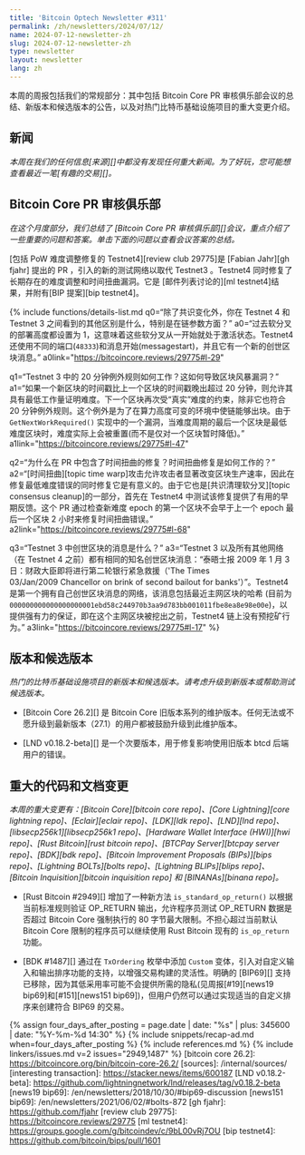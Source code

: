 ```yaml
---
title: 'Bitcoin Optech Newsletter #311'
permalink: /zh/newsletters/2024/07/12/
name: 2024-07-12-newsletter-zh
slug: 2024-07-12-newsletter-zh
type: newsletter
layout: newsletter
lang: zh
---
```

本周的周报包括我们的常规部分：其中包括 Bitcoin Core PR 审核俱乐部会议的总结、新版本和候选版本的公告，以及对热门比特币基础设施项目的重大变更介绍。

## 新闻

*本周在我们的任何信息[来源][]中都没有发现任何重大新闻。为了好玩，您可能想查看最近一笔[有趣的交易][]。* 

## Bitcoin Core PR 审核俱乐部

*在这个月度部分，我们总结了 [Bitcoin Core PR 审核俱乐部][]会议，重点介绍了一些重要的问题和答案。单击下面的问题以查看会议答案的总结。*

[包括 PoW 难度调整修复的 Testnet4][review club 29775]是 [Fabian Jahr][gh fjahr] 提出的 PR ，引入的新的测试网络以取代 Testnet3 。Testnet4 同时修复了长期存在的难度调整和时间扭曲漏洞。它是
[邮件列表讨论的][ml testnet4]结果，并附有[BIP 提案][bip testnet4]。

{% include functions/details-list.md
  q0=“除了共识变化外，你在 Testnet 4 和 Testnet 3 之间看到的其他区别是什么，特别是在链参数方面？”
  a0=“过去软分叉的部署高度都设置为 1，这意味着这些软分叉从一开始就处于激活状态。Testnet4 还使用不同的端口(`48333`)和消息开始(messagestart)，并且它有一个新的创世区块消息。”
  a0link="https://bitcoincore.reviews/29775#l-29"

  q1=“Testnet 3 中的 20 分钟例外规则如何工作？这如何导致区块风暴漏洞？”
  a1=“如果一个新区块的时间戳比上一个区块的时间戳晚出超过 20 分钟，则允许其具有最低工作量证明难度。下一个区块再次受“真实”难度的约束，除非它也符合 20 分钟例外规则。这个例外是为了在算力高度可变的环境中使链能够出块。由于 `GetNextWorkRequired()` 实现中的一个漏洞，当难度周期的最后一个区块是最低难度区块时，难度实际上会被重置(而不是仅对一个区块暂时降低)。”
  a1link="https://bitcoincore.reviews/29775#l-47"

  q2=“为什么在 PR 中包含了时间扭曲的修复？时间扭曲修复是如何工作的？”
  a2=“[时间扭曲][topic time warp]攻击允许攻击者显著改变区块生产速率，因此在修复最低难度错误的同时修复它是有意义的。由于它也是[共识清理软分叉][topic consensus cleanup]的一部分，首先在 Testnet4 中测试该修复提供了有用的早期反馈。这个 PR 通过检查新难度 epoch 的第一个区块不会早于上一个 epoch 最后一个区块 2 小时来修复时间扭曲错误。”
  a2link="https://bitcoincore.reviews/29775#l-68"

  q3=“Testnet 3 中创世区块的消息是什么？”
  a3=“Testnet 3 以及所有其他网络（在 Testnet 4 之前）都有相同的知名创世区块消息：“泰晤士报 2009 年 1 月 3 日：财政大臣即将进行第二轮银行紧急救援（'The Times
  03/Jan/2009 Chancellor on brink of second bailout for banks'）”。Testnet4 是第一个拥有自己创世区块消息的网络，该消息包括最近主网区块的哈希 (目前为
  `000000000000000000001ebd58c244970b3aa9d783bb001011fbe8ea8e98e00e`)，以提供强有力的保证，即在这个主网区块被挖出之前，Testnet4 链上没有预挖矿行为。”
  a3link="https://bitcoincore.reviews/29775#l-17"
%}


## 版本和候选版本

*热门的比特币基础设施项目的新版本和候选版本。请考虑升级到新版本或帮助测试候选版本。*

- [Bitcoin Core 26.2][] 是 Bitcoin Core 旧版本系列的维护版本。任何无法或不愿升级到最新版本（27.1）的用户都被鼓励升级到此维护版本。

- [LND v0.18.2-beta][] 是一个次要版本，用于修复影响使用旧版本 btcd 后端用户的错误。

## 重大的代码和文档变更 

_本周的重大变更有：[Bitcoin Core][bitcoin core repo]、[Core Lightning][core lightning repo]、[Eclair][eclair repo]、[LDK][ldk repo]、[LND][lnd repo]、[libsecp256k1][libsecp256k1 repo]、[Hardware Wallet Interface (HWI)][hwi repo]、[Rust Bitcoin][rust bitcoin repo]、[BTCPay Server][btcpay server repo]、[BDK][bdk repo]、[Bitcoin Improvement
Proposals (BIPs)][bips repo]、[Lightning BOLTs][bolts repo]、[Lightning BLIPs][blips repo]、[Bitcoin Inquisition][bitcoin inquisition repo] 和 [BINANAs][binana repo]。_

- [Rust Bitcoin #2949][] 增加了一种新方法 `is_standard_op_return()` 以根据当前标准规则验证 OP_RETURN 输出，允许程序员测试 OP_RETURN 数据是否超过 Bitcoin Core 强制执行的 80 字节最大限制。不担心超过当前默认 Bitcoin Core 限制的程序员可以继续使用 Rust Bitcoin 现有的 `is_op_return` 功能。

- [BDK #1487][] 通过在 `TxOrdering` 枚举中添加 `Custom` 变体，引入对自定义输入和输出排序功能的支持，以增强交易构建的灵活性。明确的 [BIP69][] 支持已移除，因为其低采用率可能不会提供所需的隐私(见周报[#19][news19 bip69]和[#151][news151 bip69])，但用户仍然可以通过实现适当的自定义排序来创建符合 BIP69 的交易。

{% assign four_days_after_posting = page.date | date: "%s" | plus: 345600 | date: "%Y-%m-%d 14:30" %}
{% include snippets/recap-ad.md when=four_days_after_posting %}
{% include references.md %}
{% include linkers/issues.md v=2 issues="2949,1487" %}
[bitcoin core 26.2]: https://bitcoincore.org/bin/bitcoin-core-26.2/
[sources]: /internal/sources/
[interesting transaction]: https://stacker.news/items/600187
[LND v0.18.2-beta]: https://github.com/lightningnetwork/lnd/releases/tag/v0.18.2-beta
[news19 bip69]: /en/newsletters/2018/10/30/#bip69-discussion
[news151 bip69]: /en/newsletters/2021/06/02/#bolts-872
[gh fjahr]: https://github.com/fjahr
[review club 29775]: https://bitcoincore.reviews/29775
[ml testnet4]: https://groups.google.com/g/bitcoindev/c/9bL00vRj7OU
[bip testnet4]: https://github.com/bitcoin/bips/pull/1601
